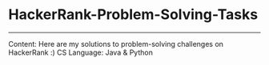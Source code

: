 # HackerRank-Problem-Solving-Tasks
-----------------------------------------
Content: 
Here are my solutions to problem-solving challenges on HackerRank :)
CS Language: Java & Python

